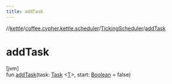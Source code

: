 ```yaml
---
title: addTask
---
```

//[kettle](../../../index.html)/[coffee.cypher.kettle.scheduler](../index.html)/[TickingScheduler](index.html)/[addTask](add-task.html)



# addTask



[jvm]\
fun [addTask](add-task.html)(task: [Task](../-task/index.html)
&lt;[T](index.html)&gt;,
start: [Boolean](https://kotlinlang.org/api/latest/jvm/stdlib/kotlin/-boolean/index.html)
= false)




